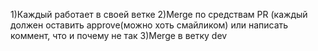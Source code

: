 1)Каждый работает в своей ветке
2)Merge по средствам PR (каждый должен оставить approve(можно хоть смайликом) или написать коммент, что и почему не так
3)Merge в ветку dev
